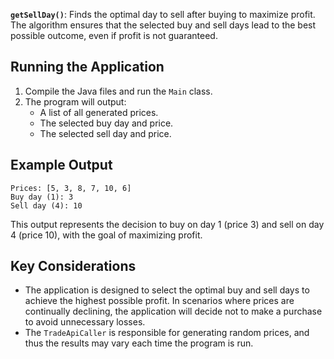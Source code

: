 **`getSellDay()`**: Finds the optimal day to sell after buying to maximize profit. The algorithm ensures that the selected buy and sell days lead to the best possible outcome, even if profit is not guaranteed.

## Running the Application
1. Compile the Java files and run the `Main` class.
2. The program will output:
   - A list of all generated prices.
   - The selected buy day and price.
   - The selected sell day and price.

## Example Output
```
Prices: [5, 3, 8, 7, 10, 6]
Buy day (1): 3
Sell day (4): 10
```
This output represents the decision to buy on day 1 (price 3) and sell on day 4 (price 10), with the goal of maximizing profit.

## Key Considerations
- The application is designed to select the optimal buy and sell days to achieve the highest possible profit. In scenarios where prices are continually declining, the application will decide not to make a purchase to avoid unnecessary losses.
- The `TradeApiCaller` is responsible for generating random prices, and thus the results may vary each time the program is run.

